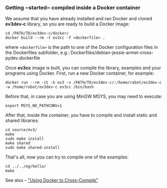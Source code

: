 ### Getting ~started~ compiled inside a Docker container

We assume that you have already installed and ran Docker and cloned
**ev3dev-c** library, so you are ready to build a Docker image:

    cd /PATH/TO/ev3dev-c/docker/
    docker build --rm -t ev3cc -f <dockerfile> .

where `<dockerfile>` is the path to one of the Docker configuration files in the Dockerfiles subfolder, e.g.:
     Dockerfiles/debian-jessie-armel-cross-pydev.dockerfile

Once **ev3cc** image is built, you can compile the library, examples and your
programs using Docker. First, run a new Docker container, for example:

    docker run --rm -it -h ev3 -v /PATH/TO/ev3dev-c/:/home/robot/ev3dev-c -w /home/robot/ev3dev-c ev3cc /bin/bash

Before that, in case you are using MinGW MSYS, you may need to execute:

    export MSYS_NO_PATHCONV=1

After that, inside the container, you have to compile and install static and
shared libraries:

    cd source/ev3/
    make
    sudo make install
    make shared
    sudo make shared-install

That's all, now you can try to compile one of the examples:

    cd ../../eg/hello/
    make

See also – ["Using Docker to Cross-Compile"][ev3dev-cross]

[ev3dev-cross]: http://www.ev3dev.org/docs/tutorials/using-docker-to-cross-compile/
